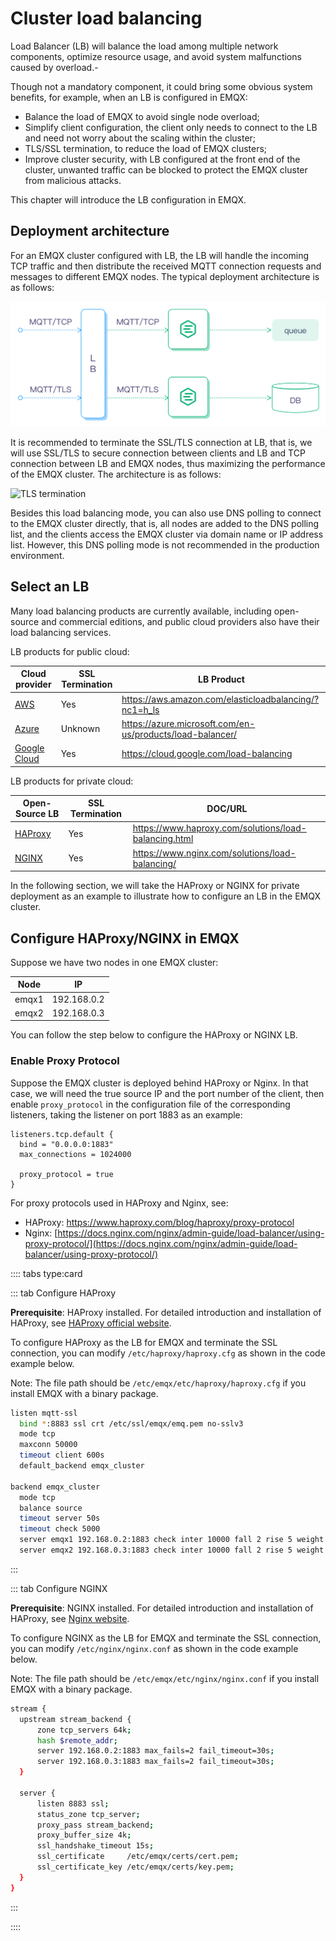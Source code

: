 # Cluster load balancing

Load Balancer (LB) will balance the load among multiple network components, optimize resource usage, and avoid system malfunctions caused by overload.-

Though not a mandatory component, it could bring some obvious system benefits, for example, when an LB is configured in EMQX:

- Balance the load of EMQX to avoid single node overload;
- Simplify client configuration, the client only needs to connect to the LB and need not worry about the scaling within the cluster;
- TLS/SSL termination, to reduce the load of EMQX clusters;
- Improve cluster security, with LB configured at the front end of the cluster, unwanted traffic can be blocked to protect the EMQX cluster from malicious attacks. 

This chapter will introduce the LB configuration in EMQX. 

## Deployment architecture

For an EMQX cluster configured with LB, the LB will handle the incoming TCP traffic and then distribute the received MQTT connection requests and messages to different EMQX nodes. The typical deployment architecture is as follows:

![image](./assets/lb_1.png)

It is recommended to terminate the SSL/TLS connection at LB, that is, we will use SSL/TLS to secure connection between clients and LB and TCP connection between LB and EMQX nodes, thus maximizing the performance of the EMQX cluster. The architecture is as follows:

![TLS termination](/Users/lena/Documents/GitHub/wivwiv/未命名/en_US/deploy/cluster/assets/TLS_termination.png)

Besides this load balancing mode, you can also use DNS polling to connect to the EMQX cluster directly, that is, all nodes are added to the DNS polling list, and the clients access the EMQX cluster via domain name or IP address list. However, this DNS polling mode is not recommended in the production environment. 

## Select an LB

Many load balancing products are currently available, including open-source and commercial editions, and public cloud providers also have their load balancing services.

LB products for public cloud:

| Cloud provider                            | SSL Termination | LB Product                                                  |
| ----------------------------------------- | --------------- | ----------------------------------------------------------- |
| [AWS](https://aws.amazon.com)             | Yes             | <https://aws.amazon.com/elasticloadbalancing/?nc1=h_ls>     |
| [Azure](https://azure.microsoft.com)      | Unknown         | <https://azure.microsoft.com/en-us/products/load-balancer/> |
| [Google Cloud](https://cloud.google.com/) | Yes             | <https://cloud.google.com/load-balancing>                   |

 LB products for private cloud:

| Open-Source LB                     | SSL Termination | DOC/URL                                                 |
| ---------------------------------- | --------------- | ------------------------------------------------------- |
| [HAProxy](https://www.haproxy.org) | Yes             | <https://www.haproxy.com/solutions/load-balancing.html> |
| [NGINX](https://www.nginx.com)     | Yes             | <https://www.nginx.com/solutions/load-balancing/>       |

In the following section, we will take the HAProxy or NGINX for private deployment as an example to illustrate how to configure an LB in the EMQX cluster. 

## Configure HAProxy/NGINX in EMQX

Suppose we have two nodes in one EMQX cluster:

| Node  | IP          |
| ----- | ----------- |
| emqx1 | 192.168.0.2 |
| emqx2 | 192.168.0.3 |

You can follow the step below to configure the HAProxy or NGINX LB. 

### Enable Proxy Protocol

Suppose the EMQX cluster is deployed behind HAProxy or Nginx. In that case, we will need the true source IP and the port number of the client, then enable `proxy_protocol` in the configuration file of the corresponding listeners, taking the listener on port 1883 as an example:

```
listeners.tcp.default {
  bind = "0.0.0.0:1883"
  max_connections = 1024000

  proxy_protocol = true
}
```

For proxy protocols used in HAProxy and Nginx, see: 

- HAProxy: https://www.haproxy.com/blog/haproxy/proxy-protocol
- Nginx: [https://docs.nginx.com/nginx/admin-guide/load-balancer/using-proxy-protocol/](https://docs.nginx.com/nginx/admin-guide/load-balancer/using-proxy-protocol/)

:::: tabs type:card

::: tab Configure HAProxy 

**Prerequisite**: HAProxy installed. For detailed introduction and installation of HAProxy, see [HAProxy official website](http://www.haproxy.org/).

To configure HAProxy as the LB for EMQX and terminate the SSL connection, you can modify `/etc/haproxy/haproxy.cfg` as shown in the code example below. 

Note: The file path should be  `/etc/emqx/etc/haproxy/haproxy.cfg` if you install EMQX with a binary package.

```bash
listen mqtt-ssl
  bind *:8883 ssl crt /etc/ssl/emqx/emq.pem no-sslv3
  mode tcp
  maxconn 50000
  timeout client 600s
  default_backend emqx_cluster

backend emqx_cluster
  mode tcp
  balance source
  timeout server 50s
  timeout check 5000
  server emqx1 192.168.0.2:1883 check inter 10000 fall 2 rise 5 weight 1
  server emqx2 192.168.0.3:1883 check inter 10000 fall 2 rise 5 weight 1
```

:::

::: tab Configure NGINX

**Prerequisite**: NGINX installed. For detailed introduction and installation of HAProxy, see [Nginx website](https://www.nginx.com/).

To configure NGINX as the LB for EMQX and terminate the SSL connection, you can modify `/etc/nginx/nginx.conf` as shown in the code example below. 

Note: The file path should be   `/etc/emqx/etc/nginx/nginx.conf` if you install EMQX with a binary package.

```bash
stream {
  upstream stream_backend {
      zone tcp_servers 64k;
      hash $remote_addr;
      server 192.168.0.2:1883 max_fails=2 fail_timeout=30s;
      server 192.168.0.3:1883 max_fails=2 fail_timeout=30s;
  }

  server {
      listen 8883 ssl;
      status_zone tcp_server;
      proxy_pass stream_backend;
      proxy_buffer_size 4k;
      ssl_handshake_timeout 15s;
      ssl_certificate     /etc/emqx/certs/cert.pem;
      ssl_certificate_key /etc/emqx/certs/key.pem;
  }
}
```

:::

::::
